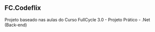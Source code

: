 ## FC.Codeflix

Projeto baseado nas aulas do Curso FullCycle 3.0 - Projeto Prático - .Net (Back-end)
